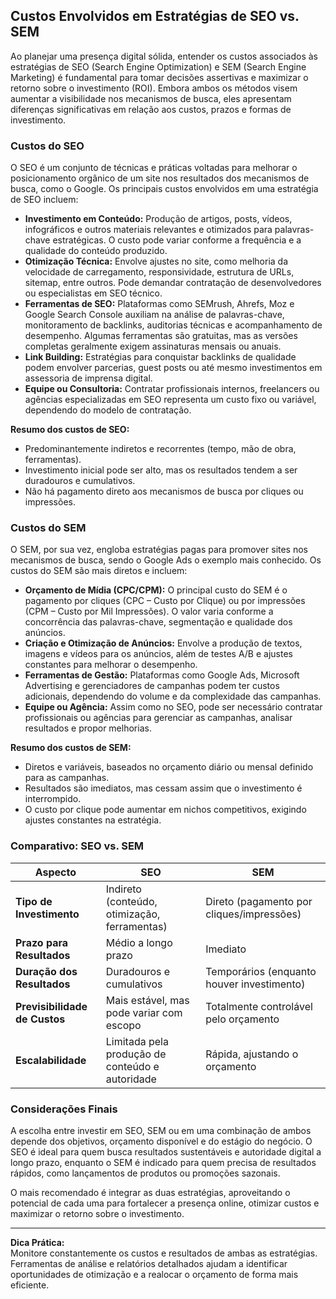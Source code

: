 
## Custos Envolvidos em Estratégias de SEO vs. SEM

Ao planejar uma presença digital sólida, entender os custos associados às estratégias de SEO (Search Engine Optimization) e SEM (Search Engine Marketing) é fundamental para tomar decisões assertivas e maximizar o retorno sobre o investimento (ROI). Embora ambos os métodos visem aumentar a visibilidade nos mecanismos de busca, eles apresentam diferenças significativas em relação aos custos, prazos e formas de investimento.

### Custos do SEO

O SEO é um conjunto de técnicas e práticas voltadas para melhorar o posicionamento orgânico de um site nos resultados dos mecanismos de busca, como o Google. Os principais custos envolvidos em uma estratégia de SEO incluem:

- **Investimento em Conteúdo:** Produção de artigos, posts, vídeos, infográficos e outros materiais relevantes e otimizados para palavras-chave estratégicas. O custo pode variar conforme a frequência e a qualidade do conteúdo produzido.
- **Otimização Técnica:** Envolve ajustes no site, como melhoria da velocidade de carregamento, responsividade, estrutura de URLs, sitemap, entre outros. Pode demandar contratação de desenvolvedores ou especialistas em SEO técnico.
- **Ferramentas de SEO:** Plataformas como SEMrush, Ahrefs, Moz e Google Search Console auxiliam na análise de palavras-chave, monitoramento de backlinks, auditorias técnicas e acompanhamento de desempenho. Algumas ferramentas são gratuitas, mas as versões completas geralmente exigem assinaturas mensais ou anuais.
- **Link Building:** Estratégias para conquistar backlinks de qualidade podem envolver parcerias, guest posts ou até mesmo investimentos em assessoria de imprensa digital.
- **Equipe ou Consultoria:** Contratar profissionais internos, freelancers ou agências especializadas em SEO representa um custo fixo ou variável, dependendo do modelo de contratação.

**Resumo dos custos de SEO:**  
- Predominantemente indiretos e recorrentes (tempo, mão de obra, ferramentas).
- Investimento inicial pode ser alto, mas os resultados tendem a ser duradouros e cumulativos.
- Não há pagamento direto aos mecanismos de busca por cliques ou impressões.

### Custos do SEM

O SEM, por sua vez, engloba estratégias pagas para promover sites nos mecanismos de busca, sendo o Google Ads o exemplo mais conhecido. Os custos do SEM são mais diretos e incluem:

- **Orçamento de Mídia (CPC/CPM):** O principal custo do SEM é o pagamento por cliques (CPC – Custo por Clique) ou por impressões (CPM – Custo por Mil Impressões). O valor varia conforme a concorrência das palavras-chave, segmentação e qualidade dos anúncios.
- **Criação e Otimização de Anúncios:** Envolve a produção de textos, imagens e vídeos para os anúncios, além de testes A/B e ajustes constantes para melhorar o desempenho.
- **Ferramentas de Gestão:** Plataformas como Google Ads, Microsoft Advertising e gerenciadores de campanhas podem ter custos adicionais, dependendo do volume e da complexidade das campanhas.
- **Equipe ou Agência:** Assim como no SEO, pode ser necessário contratar profissionais ou agências para gerenciar as campanhas, analisar resultados e propor melhorias.

**Resumo dos custos de SEM:**  
- Diretos e variáveis, baseados no orçamento diário ou mensal definido para as campanhas.
- Resultados são imediatos, mas cessam assim que o investimento é interrompido.
- O custo por clique pode aumentar em nichos competitivos, exigindo ajustes constantes na estratégia.

### Comparativo: SEO vs. SEM

| Aspecto                | SEO                                         | SEM                                         |
|------------------------|---------------------------------------------|---------------------------------------------|
| **Tipo de Investimento** | Indireto (conteúdo, otimização, ferramentas) | Direto (pagamento por cliques/impressões)   |
| **Prazo para Resultados** | Médio a longo prazo                        | Imediato                                    |
| **Duração dos Resultados** | Duradouros e cumulativos                   | Temporários (enquanto houver investimento)  |
| **Previsibilidade de Custos** | Mais estável, mas pode variar com escopo  | Totalmente controlável pelo orçamento       |
| **Escalabilidade**     | Limitada pela produção de conteúdo e autoridade | Rápida, ajustando o orçamento               |

### Considerações Finais

A escolha entre investir em SEO, SEM ou em uma combinação de ambos depende dos objetivos, orçamento disponível e do estágio do negócio. O SEO é ideal para quem busca resultados sustentáveis e autoridade digital a longo prazo, enquanto o SEM é indicado para quem precisa de resultados rápidos, como lançamentos de produtos ou promoções sazonais.

O mais recomendado é integrar as duas estratégias, aproveitando o potencial de cada uma para fortalecer a presença online, otimizar custos e maximizar o retorno sobre o investimento.

---
**Dica Prática:**  
Monitore constantemente os custos e resultados de ambas as estratégias. Ferramentas de análise e relatórios detalhados ajudam a identificar oportunidades de otimização e a realocar o orçamento de forma mais eficiente.
```
